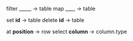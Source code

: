 
filter _____               -> table
map ____                   -> table

set __id__                 -> table
delete __id__              -> table

at __position__            -> row
select __column__          -> column.type